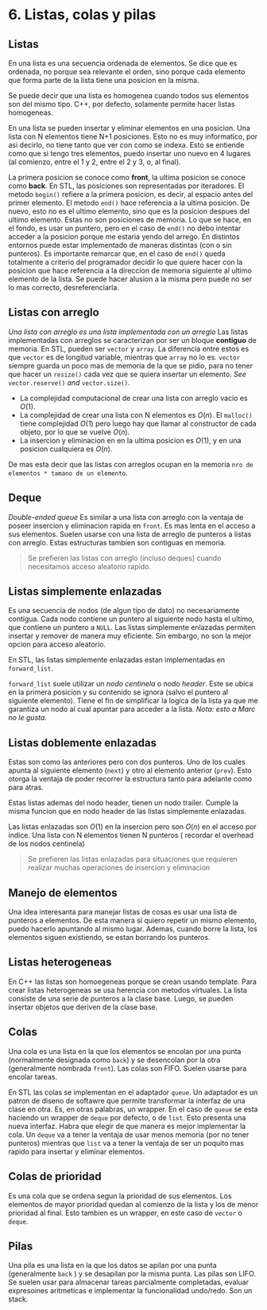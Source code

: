 # 6. Listas, colas y pilas
## Listas
En una lista es una secuencia ordenada de elementos. Se dice que es ordenada, no porque sea relevante el orden, sino porque cada elemento que forma parte de la lista tiene una posicion en la misma.

Se puede decir que una lista es homogenea cuando todos sus elementos son del mismo tipo. C++, por defecto, solamente permite hacer listas homogeneas.

En una lista se pueden insertar y eliminar elementos en una posicion. Una lista con N elementos tiene N+1 posiciones. Esto no es muy informatico, por asi decirlo, no tiene tanto que ver con como se indexa. Esto se entiende como que si tengo tres elementos, puedo insertar uno nuevo en 4 lugares (al comienzo, entre el 1 y 2, entre el 2 y 3, o, al final).

La primera posicion se conoce como **front**, la ultima posicion se conoce como **back**. En STL, las posiciones son representadas por iteradores. El metodo `begin()` refiere a la primera posicion, es decir, al espacio antes del primer elemento. El metodo `end()` hace referencia a la ultima posicion. De nuevo, esto no es el ultimo elemento, sino que es la posicion despues del ultimo elemento. Estas no son posiciones de memoria. Lo que se hace, en el fondo, es usar un puntero, pero en el caso de `end()` no debo intentar acceder a la posicion porque me estaria yendo del arrego. En distintos entornos puede estar implementado de maneras distintas (con o sin punteros). Es importante remarcar que, en el caso de `end()` queda totalmente a criterio del programador decidir lo que quiere hacer con la posicion que hace referencia a la direccion de memoria siguiente al ultimo elemento de la lista. Se puede hacer alusion a la misma pero puede no ser lo mas correcto, desreferenciarla.

## Listas con arreglo
_Una lista con arreglo es una lista implementada con un arreglo_
Las listas implementadas con arreglos se caracterizan por ser un bloque **contiguo** de memoria. En STL, pueden ser `vector` y `array`. La diferencia entre estos es que `vector` es de longitud variable, mientras que `array` no lo es. `vector` siempre guarda un poco mas de memoria de la que se pidio, para no tener que hacer un `resize()` cada vez que se quiera insertar un elemento.
_See_ `vector.reserve()` _and_ `vector.size()`.

- La complejidad computacional de crear una lista con arreglo vacio es $O(1)$.
- La complejidad de crear una lista con N elementos es $O(n)$. El `malloc()` tiene complejidad $O(1)$ pero luego hay que llamar al constructor de cada objeto, por lo que se vuelve $O(n)$. 
- La insercion y eliminacion en en la ultima posicion es $O(1)$, y en una posicion cualquiera es $O(n)$.

De mas esta decir que las listas con arreglos ocupan en la memoria `nro de elementos * tamano de un elemento`.

## Deque
_Double-ended queue_
Es similar a una lista con arreglo con la ventaja de poseer insercion y eliminacion rapida en `front`. Es mas lenta en el acceso a sus elementos. Suelen usarse con una lista de arreglo de punteros a listas con arreglo. Estas estructuras tambien son contiguas en memoria.

> Se prefieren las listas con arreglo (incluso deques) cuando necesitamos acceso aleatorio rapido.

## Listas simplemente enlazadas
Es una secuencia de nodos (de algun tipo de dato) no necesariamente contigua. Cada nodo contiene un puntero al siguiente nodo hasta el ultimo, que contiene un puntero a `NULL`. Las listas simplemente enlazadas permiten insertar y remover de manera muy eficiente. Sin embargo, no son la mejor opcion para acceso aleatorio.

En STL, las listas simplemente enlazadas estan implementadas en `forward_list`.

`forward_list` suele utilizar un _nodo centinela_ o nodo _header_. Este se ubica en la primera posicion y su contenido se ignora (salvo el puntero al siguiente elemento). Tiene el fin de simplificar la logica de la lista ya que me garantiza un nodo al cual apuntar para acceder a la lista.
_Nota: esto a Marc no le gusta._

## Listas doblemente enlazadas
Estas son como las anteriores pero con dos punteros. Uno de los cuales apunta al siguiente elemento (`next`)  y otro al elemento anterior (`prev`). Esto otorga la ventaja de poder recorrer la estructura tanto para adelante como para atras.

Estas listas ademas del nodo header, tienen un nodo trailer. Cumple la misma funcion que en nodo header de las listas simplemente enlazadas.

Las listas enlazadas son $O(1)$ en la insercion pero son $O(n)$ en el acceso por indice.
Una lista con N elementos tienen N punteros ( recordar el overhead de los nodos centinela)
> Se prefieren las listas enlazadas para situaciones que requieren realizar muchas operaciones de insercion y eliminacion

## Manejo de elementos
Una idea interesanta para manejar listas de cosas es usar una lista de punteros a elementos. De esta manera si quiero repetir un mismo elemento, puedo hacerlo apuntando al mismo lugar. Ademas, cuando borre la lista, los elementos siguen existiendo, se estan borrando los punteros.

## Listas heterogeneas
En C++ las listas son homoegeneas porque se crean usando template. Para crear listas heterogeneas se usa herencia con metodos virtuales. La lista consiste de una serie de punteros a la clase base. Luego, se pueden insertar objetos que deriven de la clase base.

## Colas
Una cola es una lista en la que los elementos se encolan por una punta (normalmente designada como `back`) y se desencolan por la otra (generalmente nombrada `front`). Las colas son FIFO. Suelen usarse para encolar tareas.

En STL las colas se implementan en el adaptador `queue`. Un adaptador es un patron de diseno de softawre que permite transformar la interfaz de una clase en otra. Es, en otras palabras, un wrapper. En el caso de `queue` se esta haciendo un wrapper de `deque` por defecto, o de `list`. Esto presenta una nueva interfaz. Habra que elegir de que manera es mejor implementar la cola. Un `deque` va a tener la ventaja de usar menos memoria (por no tener punteros) mientras que `list` va a tener la ventaja de ser un poquito mas rapido para insertar y eliminar elementos.

## Colas de prioridad
Es una cola que se ordena segun la prioridad de sus elementos. Los elementos de mayor prioridad quedan al comienzo de la lista y los de menor prioridad al final. Esto tambien es un wrapper, en este caso de `vector` o `deque`.

## Pilas
Una pila es una lista en la que los datos se apilan por una punta (generalmente `back` ) y se desapilan por la misma punta. Las pilas son LIFO. Se suelen usar para almacenar tareas parcialmente completadas, evaluar expresoines aritmeticas e implementar la funcionalidad undo/redo. Son un stack.